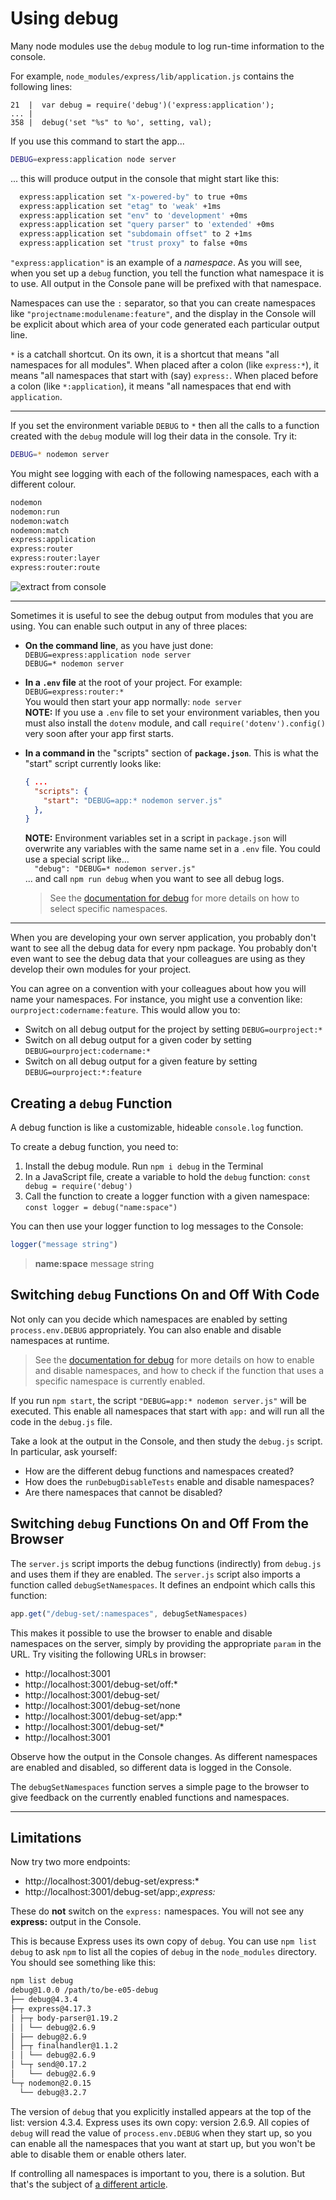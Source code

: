 # Using debug

Many node modules use the `debug` module to log run-time information to the console.

For example, `node_modules/express/lib/application.js` contains the following lines:

```javascript=
21  |  var debug = require('debug')('express:application');
... |
358 |  debug('set "%s" to %o', setting, val);
```

If you use this command to start the app...

```bash
DEBUG=express:application node server
```
... this will produce output in the console that might start like this: 

```bash
  express:application set "x-powered-by" to true +0ms
  express:application set "etag" to 'weak' +1ms
  express:application set "env" to 'development' +0ms
  express:application set "query parser" to 'extended' +0ms
  express:application set "subdomain offset" to 2 +1ms
  express:application set "trust proxy" to false +0ms
```

`"express:application"` is an example of a _namespace_. As you will see, when you set up a `debug` function, you tell the function what namespace it is to use. All output in the Console pane will be prefixed with that namespace.

Namespaces can use the `:` separator, so that you can create namespaces like `"projectname:modulename:feature"`, and the display in the Console will be explicit about which area of your code generated each particular output line.

`*` is a catchall shortcut. On its own, it is a shortcut that means "all namespaces for all modules". When placed after a colon (like `express:*`), it means "all namespaces that start with (say) `express:`. When placed before a colon (like `*:application`), it means "all namespaces that end with `application`.

---

If you set the environment variable `DEBUG` to `*` then all the calls to a function created with the `debug` module will log their data in the console. Try it:

```bash
DEBUG=* nodemon server
```

You might see logging with each of the following namespaces, each with a different colour.

```bash
nodemon
nodemon:run
nodemon:watch
nodemon:match
express:application
express:router
express:router:layer
express:router:route
```

![extract from console](images/debug.png)

---

Sometimes it is useful to see the debug output from modules that you are using. You can enable such output in any of three places:

* **On the command line**, as you have just done:  
  `DEBUG=express:application node server`  
  `DEBUG=* nodemon server`  
* **In a `.env` file** at the root of your project. For example:  
  `DEBUG=express:router:*`  
  You would then start your app normally: `node server`  
  **NOTE:** If you use a `.env` file to set your environment variables, then you must also install the `dotenv` module, and call `require('dotenv').config()` very soon after your app first starts.
* **In a command in** the "scripts" section of **`package.json`**. This is what the "start" script currently looks like:
  ```json
  { ...
    "scripts": {
      "start": "DEBUG=app:* nodemon server.js"
    },
  }
  ```
  **NOTE:** Environment variables set in a script in `package.json` will overwrite any variables with the same name set in a `.env` file. You could use a special script like...  
  `  "debug": "DEBUG=* nodemon server.js"`  
  ... and call `npm run debug` when you want to see all debug logs.
  
  > See the [documentation for debug](https://www.npmjs.com/package/debug#usage) for more details on how to select specific namespaces.

---

When you are developing your own server application, you probably don't want to see all the debug data for every npm package. You probably don't even want to see the debug data that your colleagues are using as they develop their own modules for your project.

You can agree on a convention with your colleagues about how you will name your namespaces. For instance, you might use a convention like: `ourproject:codername:feature`. This would allow you to:
* Switch on all debug output for the project by setting `DEBUG=ourproject:*`
* Switch on all debug output for a given coder by setting `DEBUG=ourproject:codername:*`
* Switch on all debug output for a given feature by setting `DEBUG=ourproject:*:feature`

## Creating a `debug` Function

A debug function is like a customizable, hideable `console.log` function.

To create a debug function, you need to:

1. Install the debug module. Run `npm i debug` in the Terminal
2. In a JavaScript file, create a variable to hold the `debug` function: `const debug = require('debug')`
3. Call the function to create a logger function with a given namespace: `const logger = debug("name:space")`

You can then use your logger function to log messages to the Console:

```javascript
logger("message string")
```
>  **name:space**  message string
  
## Switching `debug` Functions On and Off With Code

Not only can you decide which namespaces are enabled by setting `process.env.DEBUG` appropriately. You can also enable and disable namespaces at runtime.

> See the [documentation for debug](https://www.npmjs.com/package/debug#user-content-set-dynamically) for more details on how to enable and disable namespaces, and how to check if the function that uses a specific namespace is currently enabled.

If you run `npm start`, the script `"DEBUG=app:* nodemon server.js"` will be executed. This enable all namespaces that start with `app:` and will run all the code in the `debug.js` file.

Take a look at the output in the Console, and then study the `debug.js` script. In particular, ask yourself:
* How are the different debug functions and namespaces created?
* How does the `runDebugDisableTests` enable and disable namespaces?
* Are there namespaces that cannot be disabled?

## Switching `debug` Functions On and Off From the Browser

The `server.js` script imports the debug functions (indirectly) from `debug.js` and uses them if they are enabled. The `server.js` script also imports a function called `debugSetNamespaces`. It defines an endpoint which calls this function:

```javascript
app.get("/debug-set/:namespaces", debugSetNamespaces)
```

This makes it possible to use the browser to enable and disable namespaces on the server, simply by providing the appropriate `param` in the URL. Try visiting the following URLs in browser:

* http://localhost:3001
* http://localhost:3001/debug-set/off:*
* http://localhost:3001/debug-set/
* http://localhost:3001/debug-set/none
* http://localhost:3001/debug-set/app:*
* http://localhost:3001/debug-set/*
* http://localhost:3001

Observe how the output in the Console changes. As different namespaces are enabled and disabled, so different data is logged in the Console.

The `debugSetNamespaces` function serves a simple page to the browser to give feedback on the currently enabled functions and namespaces.

---

## Limitations

Now try two more endpoints:

* http://localhost:3001/debug-set/express:*
* http://localhost:3001/debug-set/app:*,express:*
  
These do **not** switch on the `express:` namespaces. You will not see any **express:** output in the Console.

This is because Express uses its own copy of `debug`. You can use `npm list debug` to ask `npm` to list all the copies of `debug` in the `node_modules` directory. You should see something like this:

```bash
npm list debug
debug@1.0.0 /path/to/be-e05-debug
├── debug@4.3.4
├─┬ express@4.17.3
│ ├─┬ body-parser@1.19.2
│ │ └── debug@2.6.9
│ ├── debug@2.6.9
│ ├─┬ finalhandler@1.1.2
│ │ └── debug@2.6.9
│ └─┬ send@0.17.2
│   └── debug@2.6.9
└─┬ nodemon@2.0.15
  └── debug@3.2.7
```
The version of `debug` that you explicitly installed appears at the top of the list: version 4.3.4. Express uses its own copy: version 2.6.9. All copies of `debug` will read the value of `process.env.DEBUG` when they start up, so you can enable all the namespaces that you want at start up, but you won't be able to disable them or enable others later.

If controlling all namespaces is important to you, there is a solution. But that's the subject of [a different article](editing-package-lock-json/README.md).